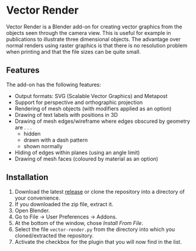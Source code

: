 # Vector Render
Vector Render is a Blender add-on for creating vector graphics from the objects seen through the camera view.
This is useful for example in publications to illustrate three dimensional objects.
The advantage over normal renders using raster graphics is that there is no resolution problem when printing and that the file sizes can be quite small.

## Features
The add-on has the following features:

- Output formats: SVG (Scalable Vector Graphics) and Metapost
- Support for perspective and orthographic projection
- Rendering of mesh objects (with modifiers applied as an option)
- Drawing of text labels with positions in 3D
- Drawing of mesh edges/wireframe where edges obscured by geometry are . . .
  - hidden
  - drawn with a dash pattern
  - shown normally
- Hiding of edges within planes (using an angle limit)
- Drawing of mesh faces (coloured by material as an option)

## Installation
1. Download the latest [release](https://github.com/mrossini-ethz/vector-render/releases) or clone the repository into a directory of your convenience.
2. If you downloaded the zip file, extract it.
3. Open Blender.
4. Go to File -> User Preferences -> Addons.
5. At the bottom of the window, chose *Install From File*.
6. Select the file `vector-render.py` from the directory into which you cloned/extracted the repository.
7. Activate the checkbox for the plugin that you will now find in the list.
